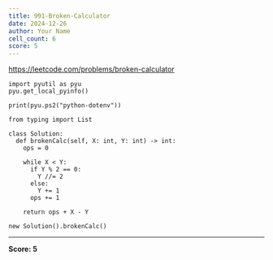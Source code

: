 ```yaml
---
title: 991-Broken-Calculator
date: 2024-12-26
author: Your Name
cell_count: 6
score: 5
---
```


https://leetcode.com/problems/broken-calculator


```
import pyutil as pyu
pyu.get_local_pyinfo()
```


```
print(pyu.ps2("python-dotenv"))
```


```
from typing import List
```


```
class Solution:
  def brokenCalc(self, X: int, Y: int) -> int:
    ops = 0

    while X < Y:
      if Y % 2 == 0:
        Y //= 2
      else:
        Y += 1
      ops += 1

    return ops + X - Y
```


```
new Solution().brokenCalc()
```


---
**Score: 5**